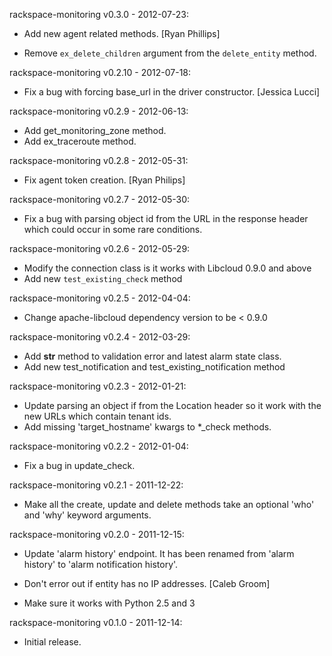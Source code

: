 rackspace-monitoring v0.3.0 - 2012-07-23:

* Add new agent related methods.
  [Ryan Phillips]

* Remove `ex_delete_children` argument from the `delete_entity` method.

rackspace-monitoring v0.2.10 - 2012-07-18:

- Fix a bug with forcing base_url in the driver constructor.
  [Jessica Lucci]

rackspace-monitoring v0.2.9 - 2012-06-13:

* Add get_monitoring_zone method.
* Add ex_traceroute method.

rackspace-monitoring v0.2.8 - 2012-05-31:

* Fix agent token creation.
  [Ryan Philips]

rackspace-monitoring v0.2.7 - 2012-05-30:

* Fix a bug with parsing object id from the URL in the response header which
  could occur in some rare conditions.

rackspace-monitoring v0.2.6 - 2012-05-29:

* Modify the connection class is it works with Libcloud 0.9.0 and above
* Add new `test_existing_check` method

rackspace-monitoring v0.2.5 - 2012-04-04:

* Change apache-libcloud dependency version to be < 0.9.0

rackspace-monitoring v0.2.4 - 2012-03-29:

* Add __str__ method to validation error and latest alarm state class.
* Add new test_notification and test_existing_notification method

rackspace-monitoring v0.2.3 - 2012-01-21:

* Update parsing an object if from the Location header so it work with the new
  URLs which contain tenant ids.
* Add missing 'target_hostname' kwargs to *_check methods.

rackspace-monitoring v0.2.2 - 2012-01-04:

 * Fix a bug in update_check.

rackspace-monitoring v0.2.1 - 2011-12-22:

* Make all the create, update and delete methods take an optional 'who' and
  'why' keyword arguments.

rackspace-monitoring v0.2.0 - 2011-12-15:

 * Update 'alarm history' endpoint. It has been renamed from 'alarm history'
   to 'alarm notification history'.

 * Don't error out if entity has no IP addresses.
   [Caleb Groom]

 * Make sure it works with Python 2.5 and 3

rackspace-monitoring v0.1.0 - 2011-12-14:

 * Initial release.

